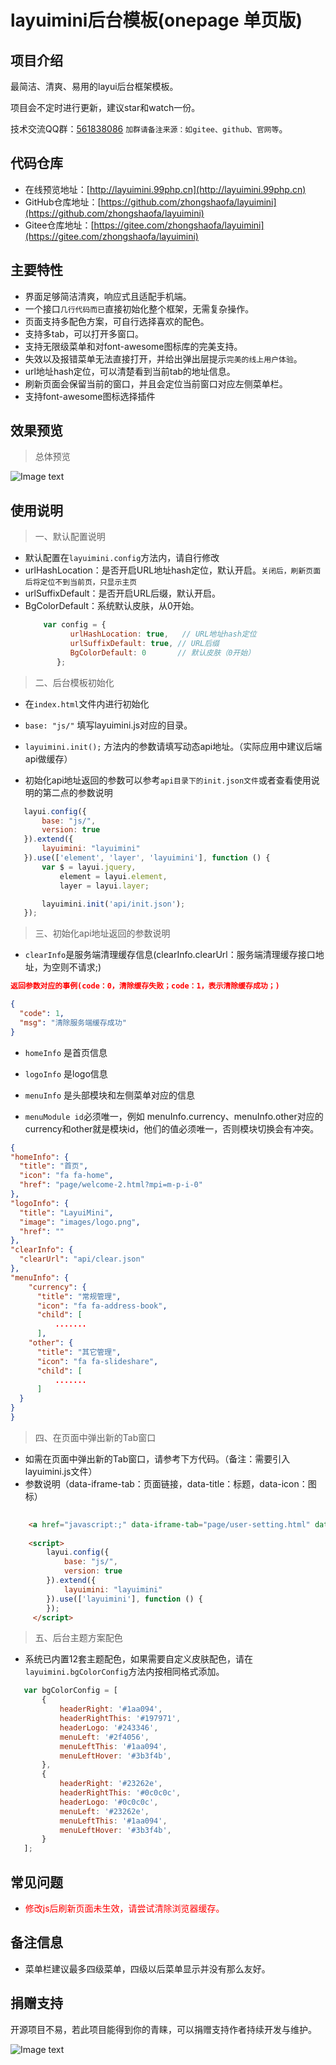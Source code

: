 layuimini后台模板(onepage 单页版)
===============
## 项目介绍
最简洁、清爽、易用的layui后台框架模板。

项目会不定时进行更新，建议star和watch一份。

技术交流QQ群：[561838086](https://jq.qq.com/?_wv=1027&k=5JRGVfe) `加群请备注来源：如gitee、github、官网等`。

## 代码仓库
 * 在线预览地址：[http://layuimini.99php.cn](http://layuimini.99php.cn)
 * GitHub仓库地址：[https://github.com/zhongshaofa/layuimini](https://github.com/zhongshaofa/layuimini)
 * Gitee仓库地址：[https://gitee.com/zhongshaofa/layuimini](https://gitee.com/zhongshaofa/layuimini)

## 主要特性
* 界面足够简洁清爽，响应式且适配手机端。
* 一个接口`几行代码而已`直接初始化整个框架，无需复杂操作。
* 页面支持多配色方案，可自行选择喜欢的配色。
* 支持多tab，可以打开多窗口。
* 支持无限级菜单和对font-awesome图标库的完美支持。
* 失效以及报错菜单无法直接打开，并给出弹出层提示`完美的线上用户体验`。
* url地址hash定位，可以清楚看到当前tab的地址信息。
* 刷新页面会保留当前的窗口，并且会定位当前窗口对应左侧菜单栏。
* 支持font-awesome图标选择插件


## 效果预览
> 总体预览

![Image text](./images/home.png)

## 使用说明

 > 一、默认配置说明
 
* 默认配置在`layuimini.config`方法内，请自行修改
* urlHashLocation：是否开启URL地址hash定位，默认开启。`关闭后，刷新页面后将定位不到当前页，只显示主页`
* urlSuffixDefault：是否开启URL后缀，默认开启。
* BgColorDefault：系统默认皮肤，从0开始。
   ``` js
       var config = {
             urlHashLocation: true,   // URL地址hash定位
             urlSuffixDefault: true, // URL后缀
             BgColorDefault: 0       // 默认皮肤（0开始）
          };
    ```

> 二、后台模板初始化

 * 在`index.html`文件内进行初始化

 * `base: "js/"`  填写layuimini.js对应的目录。

 * `layuimini.init();` 方法内的参数请填写动态api地址。（实际应用中建议后端api做缓存）

 * 初始化api地址返回的参数可以参考`api目录下的init.json文件`或者查看使用说明的第二点的参数说明

 ``` js
    layui.config({
        base: "js/",
        version: true
    }).extend({
        layuimini: "layuimini"
    }).use(['element', 'layer', 'layuimini'], function () {
        var $ = layui.jquery,
            element = layui.element,
            layer = layui.layer;

        layuimini.init('api/init.json');
    });
 ```
 
 > 三、初始化api地址返回的参数说明
 
 * `clearInfo`是服务端清理缓存信息(clearInfo.clearUrl：服务端清理缓存接口地址，为空则不请求;)
 
  ``` json
  返回参数对应的事例(code：0，清除缓存失败；code：1，表示清除缓存成功；)
  
  {
    "code": 1,
    "msg": "清除服务端缓存成功"
  }
   ```
 
 * `homeInfo` 是首页信息
 
 * `logoInfo` 是logo信息
 
 * `menuInfo` 是头部模块和左侧菜单对应的信息
 
 * `menuModule id`必须唯一，例如 menuInfo.currency、menuInfo.other对应的currency和other就是模块id，他们的值必须唯一，否则模块切换会有冲突。
 
  ``` json
{
  "homeInfo": {
    "title": "首页",
    "icon": "fa fa-home",
    "href": "page/welcome-2.html?mpi=m-p-i-0"
  },
  "logoInfo": {
    "title": "LayuiMini",
    "image": "images/logo.png",
    "href": ""
  },
  "clearInfo": {
    "clearUrl": "api/clear.json"
  },
  "menuInfo": {
      "currency": {
        "title": "常规管理",
        "icon": "fa fa-address-book",
        "child": [
            .......
        ],
      "other": {
        "title": "其它管理",
        "icon": "fa fa-slideshare",
        "child": [
            .......
        ]
    }
  }
}
  ```
  
> 四、在页面中弹出新的Tab窗口
   
  * 如需在页面中弹出新的Tab窗口，请参考下方代码。（备注：需要引入layuimini.js文件）
  * 参数说明（data-iframe-tab：页面链接，data-title：标题，data-icon：图标）
``` html
     
    <a href="javascript:;" data-iframe-tab="page/user-setting.html" data-title="基本资料" data-icon="fa fa-gears">基本资料</a>
    
    <script>
        layui.config({
            base: "js/",
            version: true
        }).extend({
            layuimini: "layuimini"
        }).use(['layuimini'], function () {
        });
     </script>
 ```
  
  > 五、后台主题方案配色
  
 * 系统已内置12套主题配色，如果需要自定义皮肤配色，请在`layuimini.bgColorConfig`方法内按相同格式添加。
 ``` js
    var bgColorConfig = [
        {
            headerRight: '#1aa094',
            headerRightThis: '#197971',
            headerLogo: '#243346',
            menuLeft: '#2f4056',
            menuLeftThis: '#1aa094',
            menuLeftHover: '#3b3f4b',
        },
        {
            headerRight: '#23262e',
            headerRightThis: '#0c0c0c',
            headerLogo: '#0c0c0c',
            menuLeft: '#23262e',
            menuLeftThis: '#1aa094',
            menuLeftHover: '#3b3f4b',
        }
    ];
  ```
 
  ## 常见问题
  * <font color=red>修改js后刷新页面未生效，请尝试清除浏览器缓存。</font>
  
  ## 备注信息
  * 菜单栏建议最多四级菜单，四级以后菜单显示并没有那么友好。
 
 ## 捐赠支持
 
开源项目不易，若此项目能得到你的青睐，可以捐赠支持作者持续开发与维护。

 ![Image text](./images/donate_qrcode.png)